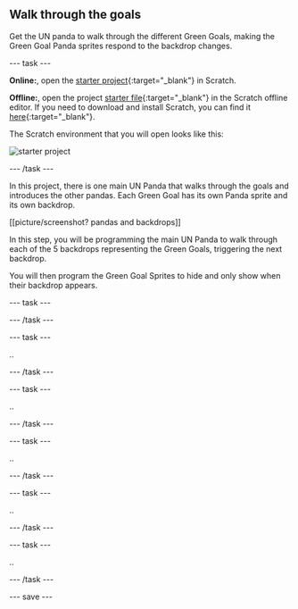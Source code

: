 ## Walk through the goals

Get the UN panda to walk through the different Green Goals, making the Green Goal Panda sprites respond to the backdrop changes.

--- task ---

**Online:**, open the [starter project](http://rpf.io/p/en/projectName-on){:target="_blank"} in Scratch.

**Offline:**, open the project [starter file](http://rpf.io/p/en/projectName-get){:target="_blank"} in the Scratch offline editor. If you need to download and install Scratch, you can find it [here](https://scratch.mit.edu/download){:target="_blank"}.

The Scratch environment that you will open looks like this:

![starter project](images/starter_project.png)

--- /task ---

In this project, there is one main UN Panda that walks through the goals and introduces the other pandas. Each Green Goal has its own Panda sprite and its own backdrop.

[[picture/screenshot? pandas and backdrops]]

In this step, you will be programming the main UN Panda to walk through each of the 5 backdrops representing the Green Goals, triggering the next backdrop.

You will then program the Green Goal Sprites to hide and only show when their backdrop appears.

--- task ---



--- /task ---

--- task ---

..

--- /task ---

--- task ---

..

--- /task ---

--- task ---

..

--- /task ---

--- task ---

..

--- /task ---

--- task ---

..

--- /task ---

--- save ---
